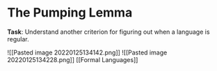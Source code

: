 # The Pumping Lemma 
**Task**: Understand another criterion for figuring out when a language is regular.

![[Pasted image 20220125134142.png]]
![[Pasted image 20220125134228.png]]
[[Formal Languages]]